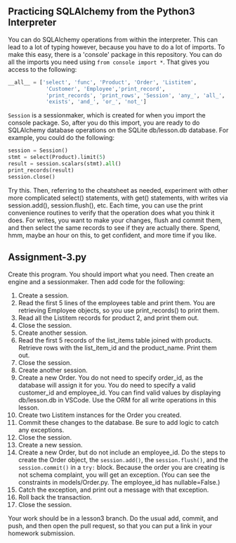 ## Practicing SQLAlchemy from the Python3 Interpreter

You can do SQLAlchemy operations from within the interpreter.
This can lead to a lot of typing however, because you have to
do a lot of imports.  To make this easy, there is a 'console'
package in this repository.  You can do all the imports you
need using `from console import *`.  That gives you access
to the following: 
```python
__all__ = ['select', 'func', 'Product', 'Order', 'Listitem',
            'Customer', 'Employee','print_record',
            'print_records', 'print_rows', 'Session', 'any_', 'all_', 
            'exists', 'and_', 'or_', 'not_']
```
`Session` is a sessionmaker, which is created for when you import the console
package.  So, after you do this import, you are ready to do SQLAlchemy database
operations on the SQLite db/lesson.db database.  For example, you could do the
following:
```python
session = Session()
stmt = select(Product).limit(5)
result = session.scalars(stmt).all()
print_records(result)
session.close()
```
Try this.  Then, referring to the cheatsheet as needed, experiment
with other more complicated select() statements, with get() statements,
with writes via session.add(), session.flush(), etc.  Each time, you
can use the print convenience routines to verify that the operation
does what you think it does.  For writes, you want to make your
changes, flush and commit them, and then select the same records
to see if they are actually there.  Spend, hmm, maybe an hour
on this, to get confident, and more time if you like.

## Assignment-3.py

Create this program.  You should import what you need.  Then
create an engine and a sessionmaker.  Then add code for the
following:
1. Create a session.
2. Read the first 5 lines of the employees table and print them.
You are retrieving Employee objects, so you use print_records()
to print them.
3. Read all the Listitem records for product 2, and print
them out.
4. Close the session.
5. Create another session.
6. Read the first 5 records of the list_items table joined with products.
Retrieve rows with the list_item_id and the product_name.
Print them out.
7. Close the session.
8. Create another session.
9. Create a new Order.  You do not need to specify order_id, as
the database will assign it for you.  You do need to specify
a valid customer_id and employee_id.  You can find
valid values by displaying db/lesson.db in VSCode.  Use the
ORM for all write operations in this lesson. 
10. Create two Listitem instances for the Order you created.
11. Commit these changes to the database.  Be sure to add logic
to catch any exceptions.
12. Close the session.
13. Create a new session.
14. Create a new Order, but do not include an employee_id.  Do the 
steps to create the Order object, the `session.add()`, the `session.flush()`, and the `session.commit()` in a `try:` block.  Because the order you are creating is not schema complaint, you
will get an exception.  (You can see
the constraints in models/Order.py.  The employee_id has nullable=False.)
15. Catch the exception, and print out a message with that exception.
16. Roll back the transaction.
17. Close the session.

Your work should be in a lesson3 branch.  Do the usual add, commit,
and push, and then open the pull request, so that you can put a link
in your homework submission.